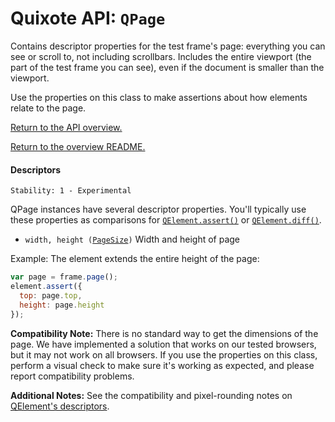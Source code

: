 # Quixote API: `QPage`

Contains descriptor properties for the test frame's page: everything you can see or scroll to, not including scrollbars. Includes the entire viewport (the part of the test frame you can see), even if the document is smaller than the viewport.

Use the properties on this class to make assertions about how elements relate to the page.

[Return to the API overview.](api.md)

[Return to the overview README.](../README.md)


#### Descriptors

```
Stability: 1 - Experimental
```

QPage instances have several descriptor properties. You'll typically use these properties as comparisons for [`QElement.assert()`](QElement.md) or [`QElement.diff()`](QElement.md).

* `width, height (`[`PageSize`](descriptors.md)`)` Width and height of page

Example: The element extends the entire height of the page:

```javascript
var page = frame.page();
element.assert({
  top: page.top,
  height: page.height
});
```

**Compatibility Note:** There is no standard way to get the dimensions of the page. We have implemented a solution that works on our tested browsers, but it may not work on all browsers. If you use the properties on this class, perform a visual check to make sure it's working as expected, and please report compatibility problems.

**Additional Notes:** See the compatibility and pixel-rounding notes on [QElement's descriptors](QElement.md).
